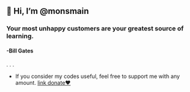 ## 👋 Hi, I’m @monsmain

### Your most unhappy customers are your greatest source of learning.
#### -Bill Gates
.
.
.
- If you consider my codes useful, feel free to support me with any amount.   [link donate❤️](https://monsmain.carrd.co/)
